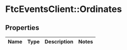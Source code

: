 # FtcEventsClient::Ordinates

## Properties
Name | Type | Description | Notes
------------ | ------------- | ------------- | -------------

